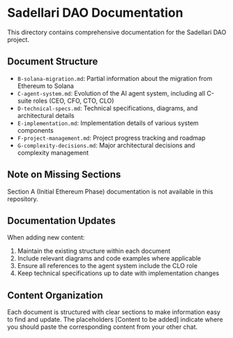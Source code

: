 # Sadellari DAO Documentation

This directory contains comprehensive documentation for the Sadellari DAO project.

## Document Structure

- `B-solana-migration.md`: Partial information about the migration from Ethereum to Solana
- `C-agent-system.md`: Evolution of the AI agent system, including all C-suite roles (CEO, CFO, CTO, CLO)
- `D-technical-specs.md`: Technical specifications, diagrams, and architectural details
- `E-implementation.md`: Implementation details of various system components
- `F-project-management.md`: Project progress tracking and roadmap
- `G-complexity-decisions.md`: Major architectural decisions and complexity management

## Note on Missing Sections

Section A (Initial Ethereum Phase) documentation is not available in this repository.

## Documentation Updates

When adding new content:
1. Maintain the existing structure within each document
2. Include relevant diagrams and code examples where applicable
3. Ensure all references to the agent system include the CLO role
4. Keep technical specifications up to date with implementation changes

## Content Organization

Each document is structured with clear sections to make information easy to find and update. The placeholders [Content to be added] indicate where you should paste the corresponding content from your other chat.
